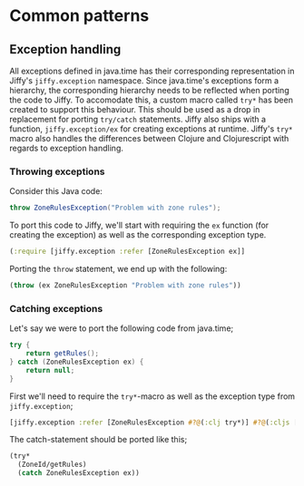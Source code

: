 # Common patterns

## Exception handling

All exceptions defined in java.time has their corresponding representation in Jiffy's `jiffy.exception` namespace.
Since java.time's exceptions form a hierarchy, the corresponding hierarchy needs to be reflected when porting
the code to Jiffy. To accomodate this, a custom macro called `try*` has been created to support this
behaviour. This should be used as a drop in replacement for porting `try/catch` statements.
Jiffy also ships with a function, `jiffy.exception/ex` for creating exceptions at runtime. Jiffy's `try*` macro also
handles the differences between Clojure and Clojurescript with regards to exception handling.

### Throwing exceptions

Consider this Java code:

```java
throw ZoneRulesException("Problem with zone rules");
```

To port this code to Jiffy, we'll start with requiring the `ex` function (for creating the exception) as well
as the corresponding exception type.

```clj
(:require [jiffy.exception :refer [ZoneRulesException ex]]
```

Porting the `throw` statement, we end up with the following:

```clj
(throw (ex ZoneRulesException "Problem with zone rules"))
```

### Catching exceptions

Let's say we were to port the following code from java.time;

```java
try {
    return getRules();
} catch (ZoneRulesException ex) {
    return null;
}
```

First we'll need to require the `try*`-macro as well as the exception type from `jiffy.exception`;

```clj
[jiffy.exception :refer [ZoneRulesException #?@(:clj try*)] #?@(:cljs [:refer-macros [try*]])]
```

The catch-statement should be ported like this;

```clj
(try*
  (ZoneId/getRules)
  (catch ZoneRulesException ex))
```
